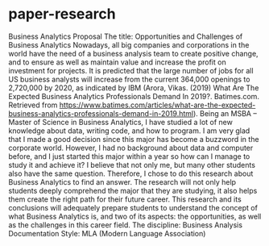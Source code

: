 # paper-research
Business Analytics Proposal  The title: Opportunities and Challenges of Business Analytics       Nowadays, all big companies and corporations in the world have the need of a business analysis team to create positive change, and to ensure as well as maintain value and increase the profit on investment for projects. It is predicted that the large number of jobs for all US business analysts will increase from the current 364,000 openings to 2,720,000 by 2020, as indicated by IBM (Arora, Vikas. (2019) What Are The Expected Business Analytics Professionals Demand In 2019?. Batimes.com. Retrieved from https://www.batimes.com/articles/what-are-the-expected-business-analytics-professionals-demand-in-2019.html).       Being an MSBA – Master of Science in Business Analytics, I have studied a lot of new knowledge about data, writing code, and how to program. I am very glad that I made a good decision since this major has become a buzzword in the corporate world.       However, I had no background about data and computer before, and I just started this major within a year so how can I manage to study it and achieve it? I believe that not only me, but many other students also have the same question.       Therefore, I chose to do this research about Business Analytics to find an answer. The research will not only help students deeply comprehend the major that they are studying, it also helps them create the right path for their future career. This research and its conclusions will adequately prepare students to understand the concept of what Business Analytics is, and two of its aspects: the opportunities, as well as the challenges in this career field.   The discipline: Business Analysis  Documentation Style: MLA (Modern Language Association) 
